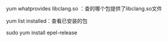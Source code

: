 

yum whatprovides libclang.so ：查的哪个包提供了libclang.so文件

yum list installed：查看已安装的包

sudo yum install epel-release
